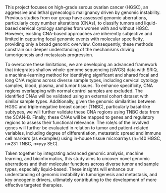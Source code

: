 This project focuses on high-grade serous ovarian cancer (HGSC), an aggressive and lethal gynecologic malignancy driven by genomic instability. Previous studies from our group have assessed genomic aberrations, particularly copy number alterations (CNAs), to classify tumors and liquid-based cervical cytology samples from women with and without HGSC. However, existing CNA-based approaches are inherently subjective and limited in capturing focal genomic events with molecular specificity, providing only a broad genomic overview. Consequently, these methods constrain our deeper understanding of the mechanisms driving tumorigenesis and metastasis progression. 

 

To overcome these limitations, we are developing an advanced framework that integrates shallow whole-genome sequencing (sWGS) data with SRIQ, a machine-learning method for identifying significant and shared focal and long CNA regions across diverse sample types, including cervical cytology samples, blood, plasma, and tumor tissues. To enhance specificity, CNA regions overlapping with normal control samples are excluded. The identified CNAs will be validated using an external cohort dataset with similar sample types. Additionally, given the genomic similarities between HGSC and triple-negative breast cancer (TNBC), particularly basal-like subtypes, we will further validate these CNA regions using TNBC data from the SCAN-B. Finally, these CNAs will be mapped to genes and regulatory regions to assess their functional relevance. The role/s of the involved genes will further be evaluated in relation to tumor and patient-related variables, including degree of differentiation, metastatic spread and immune cell markers (as examples) using in-house tissue microarrays (n=140 HGSC, n=231 TNBC, n=yyy SEC). 

 

Taken together by integrating advanced genomic analysis, machine learning, and bioinformatics, this study aims to uncover novel genomic aberrations and their molecular functions across diverse tumor and sample types, especially liquid-based. These insights will enhance our understanding of genomic instability in tumorigenesis and metastasis, and key oncogenic drivers, ultimately contributing to the development of more effective targeted therapies. 
